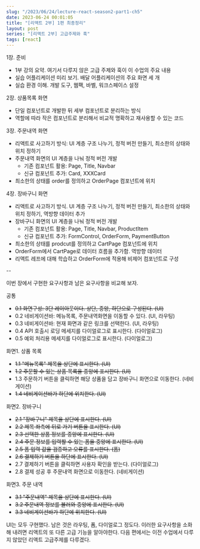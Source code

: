 ```yaml
---
slug: "/2023/06/24/lecture-react-season2-part1-ch5"
date: 2023-06-24 00:01:05
title: "[리액트 2부] 1편 최종정리"
layout: post
series: "[리액트 2부] 고급주제와 훅"
tags: [react]
---
```


1장. 준비

- 1부 강의 요약. 여기서 다루지 않은 고급 주제와 훅이 이 수업의 주요 내용
- 실습 어플리케이션 미리 보기. 배달 어플리케이션의 주요 화면 세 개
- 실습 환경 이해. 개발 도구, 웹팩, 바벨, 워크스페이스 설정

2장. 상품목록 화면

- 단일 컴포넌트로 개발한 뒤 세부 컴포넌트로 분리하는 방식
- 역할에 따라 작은 컴포넌트로 분리해서 비교적 명확하고 재사용할 수 있는 코드

3장. 주문내역 화면

- 리액트로 사고하기 방식: UI 계층 구조 나누기, 정적 버전 만들기, 최소한의 상태와 위치 정하기
- 주문내역 화면의 UI 계층을 나눠 정적 버전 개발
  - 기존 컴포넌트 활용: Page, Title, Navbar
  - 신규 컴포넌트 추가: Card, XXXCard
- 최소한의 상태를 order를 정의하고 OrderPage 컴포넌트에 위치

4장. 장바구니 화면

- 리액트로 사고하기 방식. UI 계층 구조 나누기, 정적 버전 만들기, 최소한의 상태와 위치 정하기, 역방향 데이터 추가
- 장바구니 화면의 UI 계층을 나눠 정적 버전 개발
  - 기존 컴포넌트 활용: Page, Title, Navbar, ProductItem
  - 신규 컴포넌트 추가: FormControl, OrderForm, PaymentButton
- 최소한의 상태를 prodcut를 정의하고 CartPage 컴포넌트에 위치
- OrderForm에서 CartPage로 데이터 흐름을 추가함. 역방향 데이터
- 리액트 레프에 대해 학습하고 OrderForm에 적용해 비제어 컴포넌트로 구성

--

이번 장에서 구현한 요구사항과 남은 요구사항을 비교해 보자.

공통

- ~~0.1 화면구성: 3단 레이아웃이다. 상단, 중앙, 하단으로 구성된다. (UI)~~
- 0.2 네비게이션바: 메뉴목록, 주문내역화면을 이동할 수 있다. (UI, 라우팅)
- 0.3 네비게이션바: 현재 화면과 같은 링크를 선택한다. (UI, 라우팅)
- 0.4 API 호출시 로딩 메세지를 다이얼로그로 표시한다. (다이얼로그)
- 0.5 예외 처리용 메세지를 다이얼로그로 표시한다. (다이얼로그)

화면1. 상품 목록

- ~~1.1 "메뉴목록" 제목을 상단에 표시한다. (UI)~~
- ~~1.2 주문할 수 있는 상품 목록을 중앙에 표시한다. (UI)~~
- 1.3 주문하기 버튼을 클릭하면 해당 상품을 담고 장바구니 화면으로 이동한다. (네비게이션)
- ~~1.4 네비게이션바가 하단에 위치한다. (UI)~~

화면2. 장바구니

- ~~2.1 "장바구니" 제목을 상단에 표시한다. (UI)~~
- ~~2.2 제목 좌측에 뒤로 가기 버튼을 표시한다. (UI)~~
- ~~2.3 선택한 상품 정보를 중앙에 표시한다. (UI)~~
- ~~2.4 주문 정보를 입력할 수 있는 폼을 중앙에 표시한다. (UI)~~
- ~~2.5 폼 입력 값을 검증하고 오류를 표시한다. (폼)~~
- ~~2.6 결제하기 버튼을 하단에 표시한다. (UI)~~
- 2.7 결제하기 버튼을 클릭하면 사용자 확인을 받는다. (다이얼로그)
- 2.8 결제 성공 후 주문내역 화면으로 이동한다. (네비게이션)

화면3. 주문 내역

- ~~3.1 "주문내역" 제목을 상단에 표시한다. (UI)~~
- ~~3.2 주문내역 정보를 불러와 중앙에 표시한다. (UI)~~
- ~~3.3 네비게이션바가 하단에 위치한다. (UI)~~

UI는 모두 구현했다. 남은 것은 라우팅, 폼, 다이얼로그 정도다. 이러한 요구사항을 소화해 내려면 리액트의 또 다른 고급 기능을 알아야한다. 다음 편에서는 이전 수업에서 다루지 않았던 리액트 고급주제를 다루겠다.
